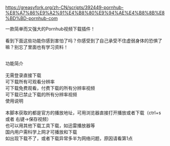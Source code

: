 https://greasyfork.org/zh-CN/scripts/392449-pornhub-%E8%A7%86%E9%A2%91%E4%B8%80%E9%94%AE%E4%B8%8B%E8%BD%BD-pornhub-com

一款简单而又强大的Pornhub视频下载插件！<br><br>
看到下面这些功能你感到害怕了吗？你感受到了自己承受不住虚弱身体的恐惧了嘛？别忘了里面也有学习资料！<br><br>

功能简介<br><br>
无需登录直接下载<br>
可下载所有可观看分辨率<br>
可下载免费观看，付费下载的所有分辨率视频<br>
可下载已禁止下载的所有分辨率视频<br>
使用说明<br><br>
本脚本获取的都是官方的播放地址，可用浏览器直接打开播放或者下载（ctrl+s 或者 右键->保存视频）<br>
也可以用其他下载工具下载，如迅雷播放器等<br>
国内用户需科学上网才可播放和下载<br>
如出现下载不了，或者下载异常多半为网络问题，原因请看第1点<br>
